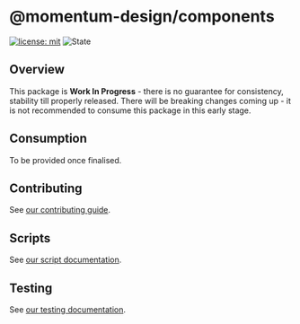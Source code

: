 # @momentum-design/components

[![license: mit](https://img.shields.io/badge/License-MIT-blueviolet?style=flat-square)](https://github.com/momentum-design/momentum-design/blob/main/LICENSE)
![State](https://img.shields.io/badge/State-Alpha-blue?style=flat-square)

## Overview

This package is **Work In Progress** - there is no guarantee for consistency, stability till properly released.
There will be breaking changes coming up - it is not recommended to consume this package in this early stage.

## Consumption

To be provided once finalised.

## Contributing

See [our contributing guide](./CONTRIBUTING.md).

## Scripts

See [our script documentation](./SCRIPTS.md).

## Testing

See [our testing documentation](./TESTING.md).
